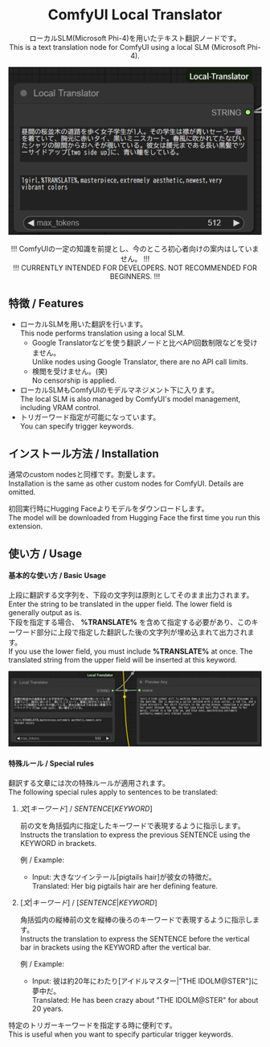 <div align="center">

# ComfyUI Local Translator
ローカルSLM(Microsoft Phi-4)を用いたテキスト翻訳ノードです。<br/>
This is a text translation node for ComfyUI using a local SLM (Microsoft Phi-4).

![Screenshot](./images/image000.png)

!!! ComfyUIの一定の知識を前提とし、今のところ初心者向けの案内はしていません。 !!!<br/>
!!! CURRENTLY INTENDED FOR DEVELOPERS. NOT RECOMMENDED FOR BEGINNERS. !!!

</div>

## 特徴 / Features
* ローカルSLMを用いた翻訳を行います。<br/>
  This node performs translation using a local SLM.
  * Google Translatorなどを使う翻訳ノードと比べAPI回数制限などを受けません。<br/>
    Unlike nodes using Google Translator, there are no API call limits.
  * 検閲を受けません。(笑)<br/>
    No censorship is applied.
* ローカルSLMもComfyUIのモデルマネジメント下に入ります。<br/>
  The local SLM is also managed by ComfyUI's model management, including VRAM control.
* トリガーワード指定が可能になっています。<br/>
  You can specify trigger keywords.

## インストール方法 / Installation
通常のcustom nodesと同様です。割愛します。<br/>
Installation is the same as other custom nodes for ComfyUI. Details are omitted.

初回実行時にHugging Faceよりモデルをダウンロードします。<br/>
The model will be downloaded from Hugging Face the first time you run this extension.

## 使い方 / Usage
#### 基本的な使い方 / Basic Usage
上段に翻訳する文字列を、下段の文字列は原則としてそのまま出力されます。<br/>
Enter the string to be translated in the upper field. The lower field is generally output as is.<br/>
下段を指定する場合、 **%TRANSLATE%** を含めて指定する必要があり、このキーワード部分に上段で指定した翻訳した後の文字列が埋め込まれて出力されます。<br/>
If you use the lower field, you must include **%TRANSLATE%** at once. The translated string from the upper field will be inserted at this keyword.

![Using exsample](./images/image001.png)

#### 特殊ルール / Special rules
翻訳する文章には次の特殊ルールが適用されます。<br/>
The following special rules apply to sentences to be translated:

1. _文_[_キーワード_] / _SENTENCE_[_KEYWORD_]

    前の文を角括弧内に指定したキーワードで表現するように指示します。<br/>
    Instructs the translation to express the previous SENTENCE using the KEYWORD in brackets.

    例 / Example:
    * Input: 大きなツインテール[pigtails hair]が彼女の特徴だ。<br/>
      Translated: Her big pigtails hair are her defining feature.

2. [_文_|_キーワード_] / [_SENTENCE_|_KEYWORD_]

    角括弧内の縦棒前の文を縦棒の後ろのキーワードで表現するように指示します。<br/>
    Instructs the translation to express the SENTENCE before the vertical bar in brackets using the KEYWORD after the vertical bar.

    例 / Example:
    * Input: 彼は約20年にわたり[アイドルマスター|"THE IDOLM@STER"]に夢中だ。<br/>
      Translated: He has been crazy about "THE IDOLM@STER" for about 20 years.

特定のトリガーキーワードを指定する時に便利です。<br/>
This is useful when you want to specify particular trigger keywords.
